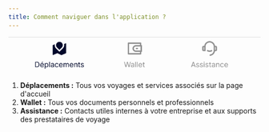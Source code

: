 ```yaml
---
title: Comment naviguer dans l'application ?
---
```


![](./images/tab-bar.png)

1. **Déplacements :** Tous vos voyages et services associés sur la page d'accueil
2. **Wallet :** Tous vos documents personnels et professionnels
3. **Assistance :** Contacts utiles internes à votre entreprise et aux supports des prestataires de voyage